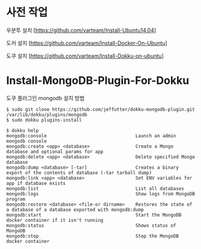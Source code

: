 # 사전 작업
우분투 설치 [https://github.com/varteam/Install-Ubuntu14.04]

도커 설치 [https://github.com/varteam/Install-Docker-On-Ubuntu]

도쿠 설치 [https://github.com/varteam/Install-Dokku-on-ubuntu]

# Install-MongoDB-Plugin-For-Dokku
도쿠 플러그인 mongodb 설치 방법

    $ sudo git clone https://github.com/jeffutter/dokku-mongodb-plugin.git /var/lib/dokku/plugins/mongodb
    $ sudo dokku plugins-install
    
    $ dokku help
    mongodb:console                                 Launch an admin mongodb console
    mongodb:create <app> <database>                 Create a Mongo database and optional params for app
    mongodb:delete <app> <database>                 Delete specified Mongo database
    mongodb:dump <database> [-tar]                  Creates a binary export of the contents of database (-tar tarball dump)
    mongodb:link <app> <database>                   Set ENV variables for app if database exists
    mongodb:list                                    List all databases
    mongodb:logs                                    Show logs from MongoDB program
    mongodb:restore <database> <file-or dirname>    Restores the state of a database of a database exported with mongodb:dump
    mongodb:start                                   Start the MongoDB docker container if it isn't running
    mongodb:status                                  Shows status of MongoDB
    mongodb:stop                                    Stop the MongoDB docker container
